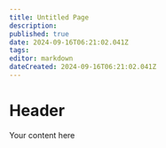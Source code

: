 ```yaml
---
title: Untitled Page
description: 
published: true
date: 2024-09-16T06:21:02.041Z
tags: 
editor: markdown
dateCreated: 2024-09-16T06:21:02.041Z
---
```


# Header
Your content here
